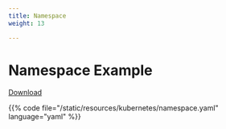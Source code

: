 ```yaml
---
title: Namespace
weight: 13

---
```


# Namespace Example

[Download](/resources/kubernetes/namespace.yaml)

{{% code file="/static/resources/kubernetes/namespace.yaml" language="yaml" %}}
